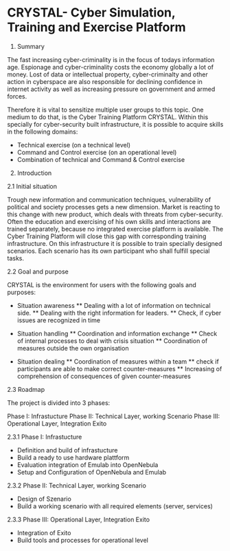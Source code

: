 CRYSTAL- Cyber Simulation, Training and Exercise Platform
=======

1. Summary

The fast increasing cyber-criminality is in the focus of todays information age. Espionage and cyber-criminality costs the economy globally a lot of money. Lost of data or intellectual property, cyber-criminalty and other action in cyberspace are also responsible for declining confidence in internet activity as well as increasing pressure on government and armed forces.

Therefore it is vital to sensitize multiple user groups to this topic. One medium to do that, is the Cyber Training Platform CRYSTAL. Within this specially for cyber-security built infrastructure, it is possible to acquire skills in the following domains:

* Technical exercise (on a technical level)
* Command and Control exercise (on an operational level)
* Combination of technical and Command & Control exercise

2. Introduction

2.1 Initial situation

Trough new information and communication techniques, vulnerability of political and society processes gets a new dimension. Market is reacting to this change with new product, which deals with threats from cyber-security. Often the education and exercising of his own skills and interactions are trained separately, because no integrated exercise platform is available.
The Cyber Training Platform will close this gap with corresponding training infrastructure. On this infrastructure it is possible to train specially designed scenarios. Each scenario has its own participant who shall fulfill special tasks.

2.2 Goal and purpose

CRYSTAL is the environment for users with the following goals and purposes:

* Situation awareness
** Dealing with a lot of information on technical side.
** Dealing with the right information for leaders.
** Check, if cyber issues are recognized in time

* Situation handling
** Coordination and information exchange
** Check of internal processes to deal with crisis situation
** Coordination of measures outside the own organisation

* Situation dealing
** Coordination of measures within a team
** check if participants are able to make correct counter-measures
** Increasing of comprehension of consequences of given counter-measures


2.3 Roadmap

The project is divided into 3 phases:

Phase I: Infrastucture
Phase II: Technical Layer, working Scenario 
Phase III: Operational Layer, Integration Exito 

2.3.1 Phase I: Infrastucture

* Definition and build of infrastucture
* Build a ready to use hardware plattform
* Evaluation integration of Emulab into OpenNebula
* Setup and Configuration of OpenNebula and Emulab

2.3.2 Phase II: Technical Layer, working Scenario

* Design of Szenario
* Build a working scenario with all required elements (server, services)

2.3.3 Phase III: Operational Layer, Integration Exito

* Integration of Exito
* Build tools and processes for operational level
